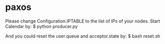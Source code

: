 # paxos

Please change Configuration.IPTABLE to the list of IPs of your nodes.
Start Calendar by:
$ python producer.py

And you could reset the user.queue and acceptor.state by:
$ bash reset.sh
